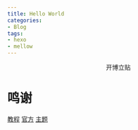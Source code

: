 ```yaml
---
title: Hello World
categories:
- Blog
tags:
- hexo
- mellow
---
```

<div align="center">
开博立贴
</div>

# 鸣谢
[教程](https://blog.csdn.net/sinat_37781304/article/details/82729029)
[官方](https://github.com/hexojs/hexo)
[主题](https://github.com/codefine/hexo-theme-mellow)
<!--more-->
